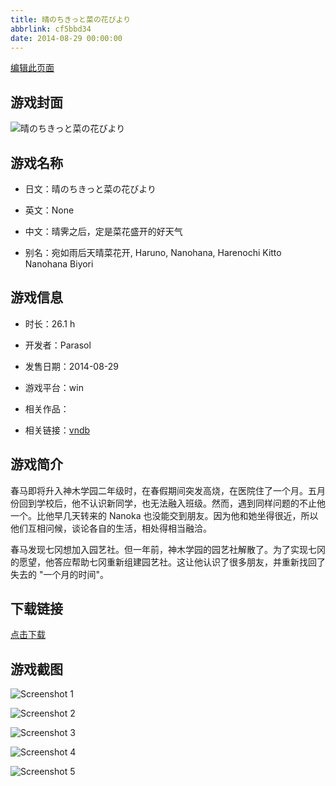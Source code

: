 ```yaml
---
title: 晴のちきっと菜の花びより
abbrlink: cf5bbd34
date: 2014-08-29 00:00:00
---
```

[编辑此页面](https://github.com/ACG-3/ADV3-source/blob/main/source/_posts/%E6%99%B4%E3%81%AE%E3%81%A1%E3%81%8D%E3%81%A3%E3%81%A8%E8%8F%9C%E3%81%AE%E8%8A%B1%E3%81%B3%E3%82%88%E3%82%8A.md)

## 游戏封面

![晴のちきっと菜の花びより](https://pan.timero.xyz/d/onedrive/img_lib_001/%E6%99%B4%E3%81%AE%E3%81%A1%E3%81%8D%E3%81%A3%E3%81%A8%E8%8F%9C%E3%81%AE%E8%8A%B1%E3%81%B3%E3%82%88%E3%82%8A_cover.avif)


## 游戏名称

- 日文：晴のちきっと菜の花びより
- 英文：None
- 中文：晴霁之后，定是菜花盛开的好天气

- 别名：宛如雨后天晴菜花开, Haruno, Nanohana, Harenochi Kitto Nanohana Biyori


## 游戏信息

- 时长：26.1 h
- 开发者：Parasol
- 发售日期：2014-08-29
- 游戏平台：win
- 相关作品：

- 相关链接：[vndb](https://vndb.org/v14886)


## 游戏简介

春马即将升入神木学园二年级时，在春假期间突发高烧，在医院住了一个月。五月份回到学校后，他不认识新同学，也无法融入班级。然而，遇到同样问题的不止他一个。比他早几天转来的 Nanoka 也没能交到朋友。因为他和她坐得很近，所以他们互相问候，谈论各自的生活，相处得相当融洽。

春马发现七冈想加入园艺社。但一年前，神木学园的园艺社解散了。为了实现七冈的愿望，他答应帮助七冈重新组建园艺社。这让他认识了很多朋友，并重新找回了失去的 "一个月的时间"。




## 下载链接

[点击下载](https://pan.timero.xyz/onedrive/adv_lib_001/%E6%99%B4%E3%81%AE%E3%81%A1%E3%81%8D%E3%81%A3%E3%81%A8%E8%8F%9C%E3%81%AE%E8%8A%B1%E3%81%B3%E3%82%88%E3%82%8A)


## 游戏截图


![Screenshot 1](https://pan.timero.xyz/d/onedrive/img_lib_001/%E6%99%B4%E3%81%AE%E3%81%A1%E3%81%8D%E3%81%A3%E3%81%A8%E8%8F%9C%E3%81%AE%E8%8A%B1%E3%81%B3%E3%82%88%E3%82%8A_Screenshot_1.avif)

![Screenshot 2](https://pan.timero.xyz/d/onedrive/img_lib_001/%E6%99%B4%E3%81%AE%E3%81%A1%E3%81%8D%E3%81%A3%E3%81%A8%E8%8F%9C%E3%81%AE%E8%8A%B1%E3%81%B3%E3%82%88%E3%82%8A_Screenshot_2.avif)

![Screenshot 3](https://pan.timero.xyz/d/onedrive/img_lib_001/%E6%99%B4%E3%81%AE%E3%81%A1%E3%81%8D%E3%81%A3%E3%81%A8%E8%8F%9C%E3%81%AE%E8%8A%B1%E3%81%B3%E3%82%88%E3%82%8A_Screenshot_3.avif)

![Screenshot 4](https://pan.timero.xyz/d/onedrive/img_lib_001/%E6%99%B4%E3%81%AE%E3%81%A1%E3%81%8D%E3%81%A3%E3%81%A8%E8%8F%9C%E3%81%AE%E8%8A%B1%E3%81%B3%E3%82%88%E3%82%8A_Screenshot_4.avif)

![Screenshot 5](https://pan.timero.xyz/d/onedrive/img_lib_001/%E6%99%B4%E3%81%AE%E3%81%A1%E3%81%8D%E3%81%A3%E3%81%A8%E8%8F%9C%E3%81%AE%E8%8A%B1%E3%81%B3%E3%82%88%E3%82%8A_Screenshot_5.avif)

